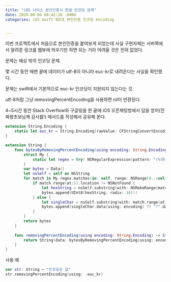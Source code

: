 ```yaml
---
title: "iOS 나이스 본인인증시 한글 인코딩 문제"
date: 2020-06-04 08:42:28 -0400
categories: iOS Swift NICE 본인인증 인코딩 encoding


---
```


이번 프로젝트에서 처음으로 본인인증을 붙여보게 되었는데 사실 구현자체는 서버쪽에서 알려준 링크를 웹뷰에 띄우기만 하면 되는 거라 어려울 것은 전혀 없었다.



문제는 예상 밖의 인코딩 문제. 



몇 시간 동안 헤맨 끝에 데이터가 utf-8이 아니라 euc-kr로 내려온다는 사실을 확인했다.

문제는 swift에서 기본적으로 euc-kr 인코딩이 지원되지 않는다는 것. 

utf-8처럼 그냥 removingPercentEncoding을 사용하면 nil이 반환된다.



4~5시간 동안 Stack Overflow와 구글링을 한 끝에 iOS 오픈채팅방에서 답을 얻어(진짜왕초보님께 감사를!) 메서드를 작성해서 공유해 본다.



```swift
extension String.Encoding {
    static let euc_kr = String.Encoding(rawValue: CFStringConvertEncodingToNSStringEncoding(CFStringEncoding(CFStringEncodings.EUC_KR.rawValue)))
}

extension String {
    func bytesByRemovingPercentEncoding(using encoding: String.Encoding) -> Data {
        struct My {
            static let regex = try! NSRegularExpression(pattern: "(%[0-9A-F]{2})|(.)", options: .caseInsensitive)
        }
        var bytes = Data()
        let nsSelf = self as NSString
        for match in My.regex.matches(in: self, range: NSRange(0..<self.utf16.count)) {
            if match.range(at:1).location != NSNotFound {
                let hexString = nsSelf.substring(with: NSMakeRange(match.range(at:1).location+1, 2))
                bytes.append(UInt8(hexString, radix: 16)!)
            } else {
                let singleChar = nsSelf.substring(with: match.range(at:2))
                bytes.append(singleChar.data(using: encoding) ?? "?".data(using: .ascii)!)
            }
        }
        return bytes
    }
    
    func removingPercentEncoding(using encoding: String.Encoding) -> String? {
        return String(data: bytesByRemovingPercentEncoding(using: encoding), encoding: encoding)
    }
}
```



사용 예

```swift
var str: String = "인코딩된 값"
str.removingPercentEncoding(using: .euc_kr)
```